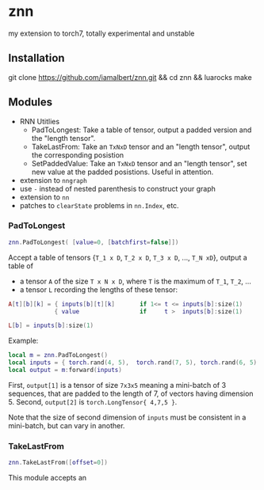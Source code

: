 # znn
my extension to torch7, totally experimental and unstable

## Installation
git clone https://github.com/iamalbert/znn.git && cd znn && luarocks make

## Modules
* RNN Utitlies
  * PadToLongest: Take a table of tensor, output a padded version and the "length tensor".
  * TakeLastFrom: Take an `TxNxD` tensor and an "length tensor", output the corresponding posistion
  * SetPaddedValue: Take an `TxNxD` tensor and an "length tensor", set new value at the padded posistions. Useful in attention.
*  extension to `nngraph`
  * use `-` instead of nested parenthesis to construct your graph
*  extension to `nn`
  * patches to `clearState` problems in `nn.Index`, etc.

### PadToLongest

```lua
znn.PadToLongest( [value=0, [batchfirst=false]])
```
Accept a table of tensors {`T_1 x D`, `T_2 x D`, `T_3 x D`, ..., `T_N xD`}, output a table of 
 * a tensor `A` of the size `T x N x D`, where `T` is the maximum of `T_1`, `T_2`, ...
 * a tensor `L` recording the lengths of these tensor:
```lua
A[t][b][k] = { inputs[b][t][k]       if 1<= t <= inputs[b]:size(1)
             { value                 if     t >  inputs[b]:size(1)

L[b] = inputs[b]:size(1)
```
Example:
```lua
local m = znn.PadToLongest()
local inputs = { torch.rand(4, 5),  torch.rand(7, 5), torch.rand(6, 5) }
local output = m:forward(inputs)
```
First, `output[1]` is a tensor of size `7x3x5` meaning a mini-batch of 3 sequences, that are padded to the length of 7, of vectors having dimension 5. 
Second, `output[2]` is `torch.LongTensor{ 4,7,5 }`.

Note that the size of second dimension of `inputs` must be consistent in a mini-batch, but can vary in another.

### TakeLastFrom
```lua
znn.TakeLastFrom([offset=0])
```
This module accepts an 
